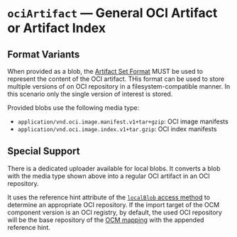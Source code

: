 # `ociArtifact` &#8212; General OCI Artifact or Artifact Index

## Format Variants

When provided as a blob, the [Artifact Set Format](../common/formatspec.md#artifact-set-archive-format)
MUST be used to represent the content of the OCI artifact.
THis format can be used to store multiple versions of on OCI repository
in a filesystem-compatible manner. In this scenario only the 
single version of interest is stored.

Provided blobs use the following media type:

- `application/vnd.oci.image.manifest.v1+tar+gzip`: OCI image manifests
- `application/vnd.oci.image.index.v1+tar.gzip`: OCI index manifests

## Special Support

There is a dedicated uploader available for local blobs.
It converts a blob with the media type shown above into 
a regular OCI artifact in an OCI repository.

It uses the reference hint attribute of the
[`localBlob` access method](../B/localBlob.md) to determine
an appropriate OCI repository. If the import target
of the OCM component version is an OCI registry, by default,
the used OCI repository will be the base repository of the
[OCM mapping](../A/OCIRegistry/README.md) with the appended
reference hint.